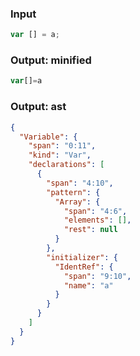 ### Input
```js
var [] = a;
```

### Output: minified
```js min
var[]=a
```

### Output: ast
```json
{
  "Variable": {
    "span": "0:11",
    "kind": "Var",
    "declarations": [
      {
        "span": "4:10",
        "pattern": {
          "Array": {
            "span": "4:6",
            "elements": [],
            "rest": null
          }
        },
        "initializer": {
          "IdentRef": {
            "span": "9:10",
            "name": "a"
          }
        }
      }
    ]
  }
}
```
